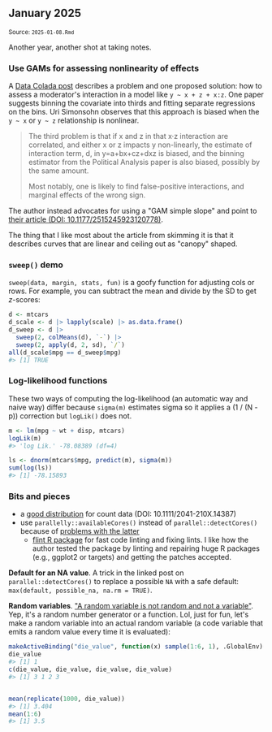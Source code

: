 <!--- Timestamp to trigger book rebuilds: 2025-07-08 12:45:30.005774 --->




## January 2025

<small>Source: <code>2025-01-08.Rmd</code></small>

Another year, another shot at taking notes.

### Use GAMs for assessing nonlinearity of effects

A [Data Colada post](https://datacolada.org/121) describes a problem and
one proposed solution: how to assess a moderator's interaction in a
model like `y ~ x + z + x:z`. One paper suggests binning the covariate
into thirds and fitting separate regressions on the bins. Uri Simonsohn
observes that this approach is biased when the `y ~ x` or `y ~ z`
relationship is nonlinear.

> The third problem is that if x and z in that x·z interaction are
> correlated, and either x or z impacts y non-linearly, the estimate of
> interaction term, d, in y=a+bx+cz+dxz is biased, and the binning
> estimator from the Political Analysis paper is also biased, possibly
> by the same amount.
> 
> Most notably, one is likely to find false-positive interactions, and
> marginal effects of the wrong sign.

The author instead advocates for using a "GAM simple slope" and point to
[their article
(DOI: 10.1177/2515245923120778)](https://urisohn.com/sohn_files/papers/interacting.pdf). 

The thing that I like most about the article from skimming it is that it
describes curves that are linear and ceiling out as "canopy" shaped.

### `sweep()` demo

`sweep(data, margin, stats, fun)` is a goofy function for adjusting cols
or rows. For example, you can subtract the mean and divide by the SD to
get *z*-scores:


``` r
d <- mtcars
d_scale <- d |> lapply(scale) |> as.data.frame()
d_sweep <- d |> 
  sweep(2, colMeans(d), `-`) |> 
  sweep(2, apply(d, 2, sd), `/`)
all(d_scale$mpg == d_sweep$mpg)
#> [1] TRUE
```

### Log-likelihood functions

These two ways of computing the log-likelihood (an automatic way and
naive way) differ because `sigma(m)` estimates sigma so it applies a (1
/ (N - p)) correction but `logLik()` does not.


``` r
m <- lm(mpg ~ wt + disp, mtcars)
logLik(m)
#> 'log Lik.' -78.08389 (df=4)

ls <- dnorm(mtcars$mpg, predict(m), sigma(m))
sum(log(ls))
#> [1] -78.15893
```


### Bits and pieces

  - a [good
    distribution](https://besjournals.onlinelibrary.wiley.com/doi/full/10.1111/2041-210X.14387)
    for count data (DOI: 10.1111/2041-210X.14387)
  - use `parallelly::availableCores()` instead of
    `parallel::detectCores()` because of [problems with the
    latter](https://www.jottr.org/2022/12/05/avoid-detectcores/)
    - [flint R package](https://github.com/etiennebacher/flint) for fast
    code linting and fixing lints. I like how the author tested the
    package by linting and repairing huge R packages (e.g., ggplot2 or
    targets) and getting the patches accepted.


**Default for an NA value**. A trick in the linked post on
`parallel::detectCores()` to replace a possible `NA` with a safe
default: `max(default, possible_na, na.rm = TRUE)`.

**Random variables**. ["A random variable is not random and not a
variable"](https://youtu.be/KQHfOZHNZ3k). Yep, it's a random number
generator or a function. Lol, just for fun, let's make a random variable
into an actual random variable (a code variable that emits a random
value every time it is evaluated):


``` r
makeActiveBinding("die_value", function(x) sample(1:6, 1), .GlobalEnv)
die_value
#> [1] 1
c(die_value, die_value, die_value, die_value)
#> [1] 3 1 2 3


mean(replicate(1000, die_value))
#> [1] 3.404
mean(1:6)
#> [1] 3.5
```

